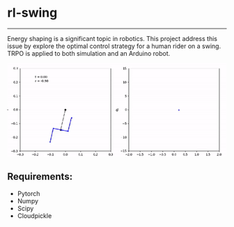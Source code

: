 # rl-swing
-----
Energy shaping is a significant topic in robotics. This project address this issue by explore the optimal control strategy for a human rider on a swing. TRPO is applied to both simulation and an Arduino robot.

![swing](./pySwing/simulation/anim/anim2.gif)

## Requirements:

- Pytorch
- Numpy
- Scipy
- Cloudpickle
